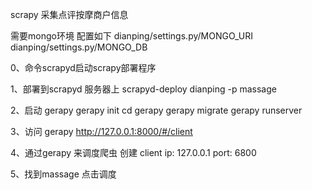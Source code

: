 
scrapy 采集点评按摩商户信息

需要mongo环境 配置如下
dianping/settings.py/MONGO_URI
dianping/settings.py/MONGO_DB



0、命令scrapyd启动scrapy部署程序

1、部署到scrapyd 服务器上
    scrapyd-deploy dianping -p massage

2、启动 gerapy
      gerapy init
      cd gerapy
      gerapy migrate
      gerapy runserver

3、访问 gerapy
    http://127.0.0.1:8000/#/client

4、通过gerapy 来调度爬虫
   创建 client
   ip: 127.0.0.1
   port: 6800

5、找到massage 点击调度
